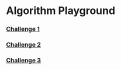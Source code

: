 # Algorithm Playground

### [Challenge 1](./challenge-001.js)

### [Challenge 2](./challenge-002.js)

### [Challenge 3](./challenge-003.js)
